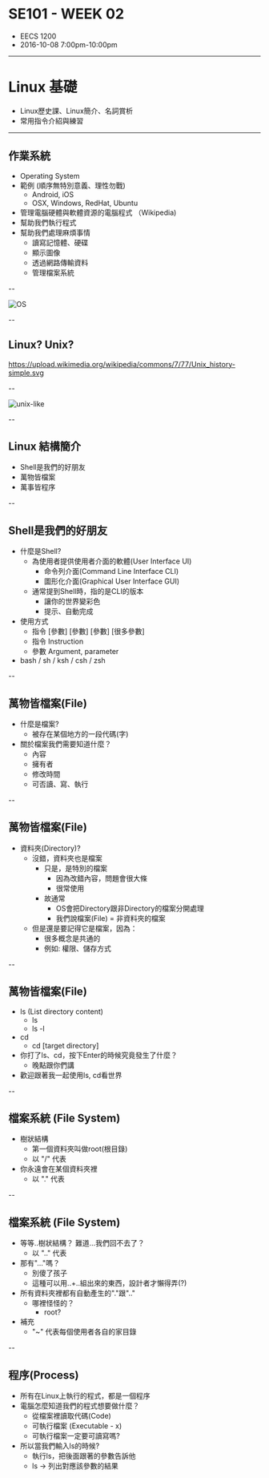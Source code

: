 # SE101 - WEEK 02
* EECS 1200
* 2016-10-08 7:00pm-10:00pm

---

# Linux 基礎
* Linux歷史課、Linux簡介、名詞賞析
* 常用指令介紹與練習

---

## 作業系統
  - Operating System
  - 範例 (順序無特別意義、理性勿戰)
    - Android, iOS
    - OSX, Windows, RedHat, Ubuntu
  - 管理電腦硬體與軟體資源的電腦程式 （Wikipedia)
  - 幫助我們執行程式
  - 幫助我們處理麻煩事情
    - 讀寫記憶體、硬碟
    - 顯示圖像
    - 透過網路傳輸資料
    - 管理檔案系統

--

![OS](https://upload.wikimedia.org/wikipedia/commons/d/d8/Operating_system_architecture.svg)

--

## Linux? Unix?

https://upload.wikimedia.org/wikipedia/commons/7/77/Unix_history-simple.svg

--

![unix-like](https://upload.wikimedia.org/wikipedia/commons/7/77/Unix_history-simple.svg "Unix like")

--

## Linux 結構簡介
* Shell是我們的好朋友
* 萬物皆檔案
* 萬事皆程序

--

## Shell是我們的好朋友
- 什麼是Shell?
  - 為使用者提供使用者介面的軟體(User Interface UI)
    - 命令列介面(Command Line Interface CLI)
    - 圖形化介面(Graphical User Interface GUI)
  - 通常提到Shell時，指的是CLI的版本
    - 讓你的世界變彩色
    - 提示、自動完成
- 使用方式
  - 指令 [參數] [參數] [參數] [很多參數]
  - 指令 Instruction
  - 參數 Argument, parameter
- bash / sh / ksh / csh / zsh

--

## 萬物皆檔案(File)
- 什麼是檔案?
  - 被存在某個地方的一段代碼(字)
- 關於檔案我們需要知道什麼？
  - 內容
  - 擁有者
  - 修改時間
  - 可否讀、寫、執行

--

## 萬物皆檔案(File)
- 資料夾(Directory)?
  - 沒錯，資料夾也是檔案
    - 只是，是特別的檔案
      - 因為改錯內容，問題會很大條
      - 很常使用
    - 故通常
      - OS會把Directory跟非Directory的檔案分開處理
      - 我們說檔案(File) = 非資料夾的檔案
  - 但是還是要記得它是檔案，因為：
    - 很多概念是共通的
    - 例如: 權限、儲存方式

--

## 萬物皆檔案(File)
- ls (List directory content)
  - ls
  - ls -l
- cd
  - cd [target directory]
- 你打了ls、cd，按下Enter的時候究竟發生了什麼？
  - 晚點跟你們講
- 歡迎跟著我一起使用ls, cd看世界

--

## 檔案系統 (File System)
- 樹狀結構
  - 第一個資料夾叫做root(根目錄)
  - 以 "/" 代表
- 你永遠會在某個資料夾裡
  - 以 "." 代表

--

## 檔案系統 (File System)
- 等等..樹狀結構？ 難道...我們回不去了？
  - 以 ".." 代表
- 那有"..."嗎？
  - 別傻了孩子
  - 這種可以用..+..組出來的東西，設計者才懶得弄(?)
- 所有資料夾裡都有自動產生的"."跟".."
  - 哪裡怪怪的？
    - root?
- 補充
  - "~" 代表每個使用者各自的家目錄

--

## 程序(Process)
- 所有在Linux上執行的程式，都是一個程序
- 電腦怎麼知道我們的程式想要做什麼？
  - 從檔案裡讀取代碼(Code)
  - 可執行檔案 (Executable - x)
  - 可執行檔案一定要可讀寫嗎?
- 所以當我們輸入ls的時候?
  - 執行ls，把後面跟著的參數告訴他
  - ls -> 列出對應該參數的結果
